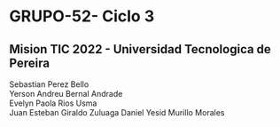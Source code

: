 # GRUPO-52- Ciclo 3
## Mision TIC 2022 - Universidad Tecnologica de Pereira
Sebastian Perez Bello  
Yerson Andreu Bernal Andrade  
Evelyn Paola Rios Usma  
Juan Esteban Giraldo Zuluaga
Daniel Yesid Murillo Morales